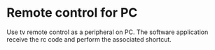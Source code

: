 # Remote control for PC

Use tv remote control as a peripheral on PC.
The software application receive the rc code and perform the associated shortcut.

